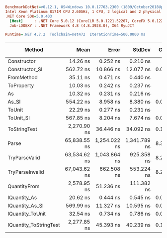 ``` ini

BenchmarkDotNet=v0.12.1, OS=Windows 10.0.17763.2300 (1809/October2018Update/Redstone5)
Intel Xeon Platinum 8171M CPU 2.60GHz, 1 CPU, 2 logical and 2 physical cores
.NET Core SDK=5.0.403
  [Host]     : .NET Core 5.0.12 (CoreCLR 5.0.1221.52207, CoreFX 5.0.1221.52207), X64 RyuJIT
  Job-LDOEXY : .NET Framework 4.8 (4.8.3928.0), X64 RyuJIT

Runtime=.NET 4.7.2  Toolchain=net472  IterationTime=500.0000 ms  

```
|                 Method |         Mean |        Error |       StdDev |  Gen 0 |  Gen 1 | Gen 2 | Allocated |
|----------------------- |-------------:|-------------:|-------------:|-------:|-------:|------:|----------:|
|            Constructor |     14.26 ns |     0.252 ns |     0.210 ns |      - |      - |     - |         - |
|         Constructor_SI |    562.72 ns |    10.866 ns |    12.077 ns | 0.0294 |      - |     - |     201 B |
|             FromMethod |     35.11 ns |     0.471 ns |     0.440 ns |      - |      - |     - |         - |
|             ToProperty |     10.03 ns |     0.242 ns |     0.237 ns |      - |      - |     - |         - |
|                     As |     10.32 ns |     0.231 ns |     0.216 ns |      - |      - |     - |         - |
|                  As_SI |    554.22 ns |     8.958 ns |     8.380 ns | 0.0294 |      - |     - |     201 B |
|                 ToUnit |     22.29 ns |     0.277 ns |     0.231 ns |      - |      - |     - |         - |
|              ToUnit_SI |    567.85 ns |     8.204 ns |     7.674 ns | 0.0291 |      - |     - |     201 B |
|           ToStringTest |  2,270.90 ns |    36.446 ns |    34.092 ns | 0.1821 |      - |     - |    1220 B |
|                  Parse | 65,838.55 ns | 1,254.022 ns | 1,341.789 ns | 8.3455 | 0.2649 |     - |   54377 B |
|          TryParseValid | 63,534.62 ns | 1,043.864 ns |   925.358 ns | 8.2504 | 0.2619 |     - |   54353 B |
|        TryParseInvalid | 67,043.62 ns |   662.508 ns |   553.224 ns | 8.2744 | 0.2669 |     - |   53895 B |
|           QuantityFrom |  2,578.95 ns |    51.236 ns |   111.382 ns |      - |      - |     - |    8192 B |
|           IQuantity_As |     20.62 ns |     0.444 ns |     0.545 ns | 0.0037 |      - |     - |      24 B |
|        IQuantity_As_SI |    569.99 ns |    11.327 ns |    10.595 ns | 0.0296 |      - |     - |     201 B |
|       IQuantity_ToUnit |     32.54 ns |     0.734 ns |     0.786 ns | 0.0087 |      - |     - |      56 B |
| IQuantity_ToStringTest |  2,277.85 ns |    45.393 ns |    40.239 ns | 0.1832 |      - |     - |    1220 B |
